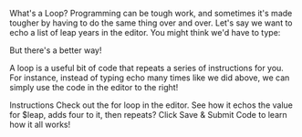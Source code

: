 What's a Loop?
Programming can be tough work, and sometimes it's made tougher by having to do the same thing over and over. Let's say we want to echo a list of leap years in the editor. You might think we'd have to type:

<?php
    echo 2004;
    echo 2008;
    echo 2012;
    // And so on
?>
But there's a better way!

A loop is a useful bit of code that repeats a series of instructions for you. For instance, instead of typing echo many times like we did above, we can simply use the code in the editor to the right!

Instructions
Check out the for loop in the editor. See how it echos the value for $leap, adds four to it, then repeats? Click Save & Submit Code to learn how it all works!
